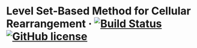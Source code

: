 # Level Set-Based Method for Cellular Rearrangement &middot; [![Build Status](https://img.shields.io/travis/npm/npm/latest.svg?style=flat-square)](https://travis-ci.org/npm/npm) [![GitHub license](https://img.shields.io/badge/license-MIT-blue.svg?style=flat-square)](https://github.com/your/your-project/blob/master/LICENSE)
